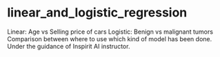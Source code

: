 # linear_and_logistic_regression
Linear: Age vs Selling price of cars
Logistic: Benign vs malignant tumors
Comparison between where to use which kind of model has been done.
Under the guidance of Inspirit AI instructor.
